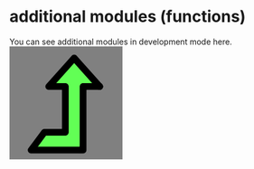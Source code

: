 # additional modules (functions)
You can see additional modules in development mode here.
![functions.png](https://github.com/CyTon-Code/additional/blob/main/logo_additional.png)
